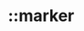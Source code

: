 ---
title: "::marker"
description: "Selects the marker box of a list item (typically a bullet or number)."
category: css
keywords: pseudo-element
last_test_date: "2022-12-28"
test_url: "/tests/css-marker.html"
test_results_url: "https://app.emailonacid.com/app/acidtest/7ebtlnke6f0814MElvJWzdRU5lTKcZULpbP9ef9OCuxv3/list"
stats: {
    apple-mail: {
        macos: {
            "13":"y"
        },
        ios: {
            "16.2":"y"
        }
    },
    gmail: {
        desktop-webmail: {
            "2022-12":"n"
        },
        ios: {
            "2022-12":"n"
        },
        android: {
            "2022-12":"n"
        },
        mobile-webmail: {
            "2022-12":"n"
        }
    },
    orange: {
        desktop-webmail: {
            "2022-12":"y"
        },
        ios: {
            "2022-12":"y"
        },
        android: {
            "2022-12":"n"
        }
    },
    outlook: {
        windows: {
            "2003":"n",
            "2007":"n",
            "2010":"n",
            "2013":"n",
            "2016":"n",
            "2019":"n #1"
        },
        windows-mail: {
            "2022-12":"n"
        },
        macos: {
            "2022-12":"y"
        },
        outlook-com: {
            "2022-12":"n"
        },
        ios: {
            "2022-12":"n",
        },
        android: {
            "2022-12":"n"
        }
    },
    samsung-email: {
        android: {
            "6.0":"y"
        }
    },
    sfr: {
        desktop-webmail: {
            "2022-12":"y"
        },
        ios: {
            "2022-12":"n"
        },
        android: {
            "2022-12":"n"
        }
    },
    thunderbird: {
        macos: {
            "102.6":"y"
        }
    },
    aol: {
        desktop-webmail: {
            "2022-12":"y"
        },
        ios: {
            "2022-12":"y"
        },
        android: {
            "2022-12":"y"
        }
    },
    yahoo: {
        desktop-webmail: {
            "2022-12":"y"
        },
        ios: {
            "2022-12":"y"
        },
        android: {
            "2022-12":"y"
        }
    },
    protonmail: {
        desktop-webmail: {
            "2022-12":"y"
        },
        ios: {
            "2022-12":"y"
        },
        android: {
            "2022-12":"n"
        }
    },
    hey: {
        desktop-webmail: {
            "2022-12":"y"
        }
    },
    mail-ru: {
        desktop-webmail: {
            "2022-12":"n"
        }
    },
    fastmail: {
        desktop-webmail: {
            "2022-12": "y"
        }
    },
    laposte: {
        desktop-webmail: {
            "2022-12": "y"
        }
    }
}
notes_by_num: {
    "1": "Not supported. But `@list` declarations can achieve the same thing."
}
links: {
    "Can I use: ::marker":"https://caniuse.com/css-marker-pseudo",
    "MDN: ::marker":"https://developer.mozilla.org/en-US/docs/Web/CSS/::marker"
}
---